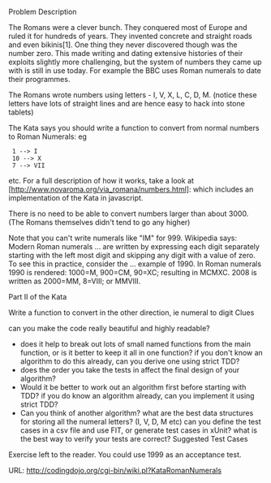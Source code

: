 Problem Description

The Romans were a clever bunch. They conquered most of Europe and ruled it for hundreds of years. They invented concrete and straight roads and even bikinis[1]. 
One thing they never discovered though was the number zero. 
This made writing and dating extensive histories of their exploits slightly more challenging, but the system of numbers they came up with is still in use today. 
For example the BBC uses Roman numerals to date their programmes.

The Romans wrote numbers using letters - I, V, X, L, C, D, M. (notice these letters have lots of straight lines and are hence easy to hack into stone tablets)

The Kata says you should write a function to convert from normal numbers to Roman Numerals: eg

     1 --> I
     10 --> X
     7 --> VII
etc.
For a full description of how it works, take a look at [http://www.novaroma.org/via_romana/numbers.html]: which includes an implementation of the Kata in javascript.

There is no need to be able to convert numbers larger than about 3000. (The Romans themselves didn't tend to go any higher)

Note that you can't write numerals like "IM" for 999. Wikipedia says: Modern Roman numerals ... 
are written by expressing each digit separately starting with the left most digit and skipping any digit with a value of zero. 
To see this in practice, consider the ... example of 1990. 
In Roman numerals 1990 is rendered: 1000=M, 900=CM, 90=XC; resulting in MCMXC. 2008 is written as 2000=MM, 8=VIII; or MMVIII.

Part II of the Kata

Write a function to convert in the other direction, ie numeral to digit
Clues

can you make the code really beautiful and highly readable?
* does it help to break out lots of small named functions from the main function, or is it better to keep it all in one function?
if you don't know an algorithm to do this already, can you derive one using strict TDD?
* does the order you take the tests in affect the final design of your algorithm?
* Would it be better to work out an algorithm first before starting with TDD?
if you do know an algorithm already, can you implement it using strict TDD?
* Can you think of another algorithm?
what are the best data structures for storing all the numeral letters? (I, V, D, M etc)
can you define the test cases in a csv file and use FIT, or generate test cases in xUnit?
what is the best way to verify your tests are correct?
Suggested Test Cases

Exercise left to the reader. You could use 1999 as an acceptance test.

URL: http://codingdojo.org/cgi-bin/wiki.pl?KataRomanNumerals